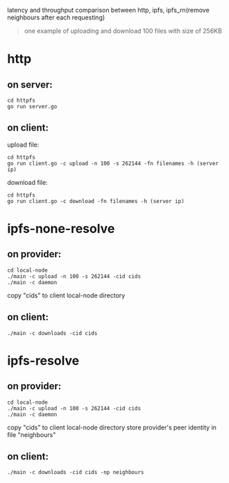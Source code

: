 latency and throughput comparison between http, ipfs, ipfs_rn(remove neighbours after each requesting)
>one example of uploading and download 100 files with size of 256KB
# http
## on server:

```
cd httpfs
go run server.go
```

## on client:
upload file:
````
cd httpfs
go run client.go -c upload -n 100 -s 262144 -fn filenames -h (server ip)
````
download file:
```
cd httpfs
go run client.go -c download -fn filenames -h (server ip)
```
# ipfs-none-resolve
## on provider:
````
cd local-node
./main -c upload -n 100 -s 262144 -cid cids
./main -c daemon
````
copy "cids" to client local-node directory

## on client:
````
./main -c downloads -cid cids
````

# ipfs-resolve
## on provider:
````
cd local-node
./main -c upload -n 100 -s 262144 -cid cids
./main -c daemon
````
copy "cids" to client local-node directory
store provider's peer identity in file "neighbours"
## on client:
````
./main -c downloads -cid cids -np neighbours
````
